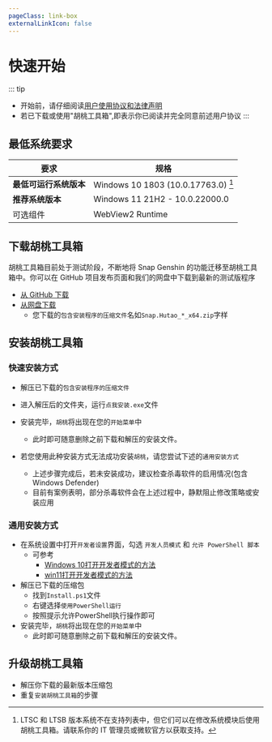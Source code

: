 ```yaml
---
pageClass: link-box
externalLinkIcon: false
---
```

# 快速开始
   
::: tip
- 开始前，请仔细阅读[用户使用协议和法律声明](http://law.cn-emsc.com/)
- 若已下载或使用"胡桃工具箱",即表示你已阅读并完全同意前述用户协议
:::   
   
## 最低系统要求
|要求|规格|
|-|-|
|**最低可运行系统版本**|Windows 10 1803 (10.0.17763.0) [^first]|
|**推荐系统版本**|Windows 11 21H2 - 10.0.22000.0|
|可选组件|WebView2 Runtime|


## 下载胡桃工具箱

胡桃工具箱目前处于测试阶段，不断地将 Snap Genshin 的功能迁移至胡桃工具箱中。你可以在 GitHub 项目发布页面和我们的网盘中下载到最新的测试版程序
- [从 GitHub 下载 ](https://github.com/DGP-Studio/Snap.Hutao/releases/)
- [从网盘下载](https://go.hut.ao/down)
  - 您下载的`包含安装程序的压缩文件`名如`Snap.Hutao_*_x64.zip`字样

## 安装胡桃工具箱

### 快速安装方式
- 解压已下载的`包含安装程序的压缩文件`
- 进入解压后的文件夹，运行`点我安装.exe`文件
- 安装完毕，`胡桃`将出现在您的`开始菜单`中
  - 此时即可随意删除之前下载和解压的安装文件。

- 若您使用此种安装方式无法成功安装`胡桃`，请您尝试下述的`通用安装方式`
  - 上述步骤完成后，若未安装成功，建议检查杀毒软件的启用情况(包含Windows Defender)
  - 目前有案例表明，部分杀毒软件会在上述过程中，静默阻止修改策略或安装应用

### 通用安装方式
- 在系统设置中打开`开发者设置`界面，勾选 `开发人员模式` 和 `允许 PowerShell 脚本`
  - 可参考
    - [Windows 10打开开发者模式的方法](https://jingyan.baidu.com/article/49711c6175e009bb441b7cf3.html)
    - [win11打开开发者模式的方法](https://jingyan.baidu.com/article/0bc808fc2923805ad485b9a4.html)
- 解压已下载的压缩包
  - 找到`Install.ps1`文件
  - 右键选择`使用PowerShell运行`
  - 按照提示允许PowerShell执行操作即可
- 安装完毕，`胡桃`将出现在您的`开始菜单`中
  - 此时即可随意删除之前下载和解压的安装文件。

## 升级胡桃工具箱
- 解压你下载的最新版本压缩包
- 重复`安装胡桃工具箱`的步骤

[^first]: LTSC 和 LTSB 版本系统不在支持列表中，但它们可以在修改系统模块后使用胡桃工具箱。请联系你的 IT 管理员或微软官方以获取支持。
